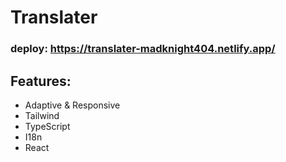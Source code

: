 # Translater

### deploy: https://translater-madknight404.netlify.app/

## Features:
- Adaptive & Responsive
- Tailwind
- TypeScript
- I18n
- React